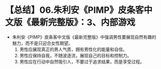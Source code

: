 # 【总结】06.朱利安《PIMP》皮条客中文版《最新完整版》：3、内部游戏

-   朱利安《PIMP》皮条客中文版《最新完整版》中强调男性要展现自然有趣的魅力，而不是只迎合女性期望。
    1.  男性应展现真正的男人气质，拥有男性化的能量和自信。
    2.  男性应保持自我，不随波逐流，展现自己的目标和控制力。
    3.  男性应在行动中自然吸引人，不要过于追求结果，而是享受过程。